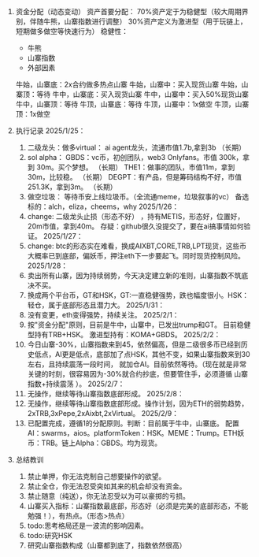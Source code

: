 1. 资金分配（动态变动）
    资产首要分配：
        70%资产定于为稳健型（较大周期界别，伴随牛熊，山寨指数进行调整）
        30%资产定义为激进型（用于玩链上，短期做多做空等快速行为）
    稳健性：  
    - 牛熊
    - 山寨指数
    - 外部因素

    牛始，山寨底：2x合约做多热点山寨
    牛始，山寨中：买入现货山寨
    牛始，山寨顶：等待
    牛中，山寨底：买入现货山寨
    牛中，山寨中：买入50%现货山寨
    牛中，山寨顶：等待
    牛顶，山寨底：等待
    牛顶，山寨中：1x做空
    牛顶，山寨顶：1x做空

2. 执行记录
    2025/1/25：
    1. 二级龙头：做多virtual： ai agent龙头，流通市值1.7b,拿到3b     （长期）
    2. sol alpha： 
        GBDS：vc币，初创团队，web3 Onlyfans。市值 300k，拿到 30m。买个梦想。  （长期）
        THE1：做事的团队，市值11m，拿到30m，比较稳。                     （长期）
        DEGPT：有产品，但是筹码结构不好，市值251.3K，拿到3m。               （长期）
    3. 做空垃圾：
        等待币安上线垃圾币。（全流通meme，垃圾叙事的vc）
        备选标的：alch，eliza，cheems，why
    2025/1/26：
    1. change: 二级龙头止损（形态不好） ，持有METIS，形态好，位置好，20m市值，拿到40m。 存疑：github很久没提交了，要在ai搞事情如何验证。
    2025/1/27：
    1. change: btc的形态实在难看，换成AIXBT,CORE,TRB,LPT现货，这些币大概率已到底部，偏妖币，押注eth下一步要起飞。同时现货控制风险。
    2025/1/28：
    1. 卖出所有山寨，因为持续弱势，今天决定建立新的准则，山寨指数不筑底决不买。
    2. 换成两个平台币，GT和HSK，GT:一直稳健强势，跌也幅度很小。HSK： 轻仓，属于底部形态且潜力大。
    2025/1/31：
    1. 没有变更，eth变得强势，持续关注。
    2025/2/1：
    1. 按"资金分配"原则，目前是牛中，山寨中，已发出trump和GT。 目前稳健型持有TRB+HSK。 激进型持有：KOMA+GBDS。
    2025/2/2：
    1. 今日山寨-30%，山寨指数来到45，依然偏高，但是二级很多币已经到历史低点，AI更是低点，底部加了点HSK，其他不变，如果山寨指数来到30左右，且持续震荡一段时间，
    就加仓AI。目前依然等待。（现在就是非常关键的时刻，很容易因为-30%就合约抄底，但要管住手，必须遵循 山寨指数+持续震荡 ）。
    2025/2/7：
    1. 无操作，继续等待山寨指数底部形成。
    2025/2/8：
    1. 无操作，继续等待山寨指数底部形成。操作计划，因为ETH的弱势趋势，2xTRB,3xPepe,2xAixbt,2xVirtual。
    2025/2/9：
    1. 已配置完成，遵循1的分配原则。判断：目前属于牛中，山寨底。 配置AI：swarms，aios。platformToken：HSK。MEME：Trump。ETH妖币：TRB。链上Alpha：GBDS。均为现货。

3. 总结教训
    1. 禁止单押，你无法克制自己想要操作的欲望。
    2. 禁止全仓，你无法忍受突如其来的机会却没有资金。
    3. 禁止随意（纯送），你无法忍受以为可以豪掷的亏损。
    4. 山寨买入指标：山寨指数最底部，形态好（必须是完美的底部形态，不能勉强！），有热点。（形态>热点）
    5. todo:思考格局还是一波流的影响因素。
    6. todo:研究HSK
    7. 研究山寨指数构成（山寨都到底了，指数依然很高）


